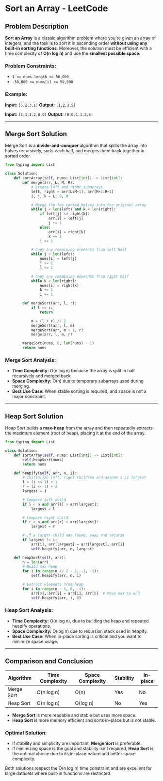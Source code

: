 # Sort an Array - LeetCode

## Problem Description

**Sort an Array** is a classic algorithm problem where you're given an array of integers, and the task is to sort it in ascending order **without using any built-in sorting functions**. Moreover, the solution must be efficient with a time complexity of **O(n log n)** and use the **smallest possible space**.

### Problem Constraints:

* `1 <= nums.length <= 50,000`
* `-50,000 <= nums[i] <= 50,000`

### Example:

**Input:** `[5,2,3,1]`
**Output:** `[1,2,3,5]`

**Input:** `[5,1,1,2,0,0]`
**Output:** `[0,0,1,1,2,5]`

---

## Merge Sort Solution

Merge Sort is a **divide-and-conquer** algorithm that splits the array into halves recursively, sorts each half, and merges them back together in sorted order.

```python
from typing import List

class Solution:
    def sortArray(self, nums: List[int]) -> List[int]:
        def merge(arr, L, M, R):
            # Create left and right subarrays
            left, right = arr[L:M+1], arr[M+1:R+1]
            i, j, k = L, 0, 0

            # Merge the two sorted halves into the original array
            while j < len(left) and k < len(right):
                if left[j] <= right[k]:
                    arr[i] = left[j]
                    j += 1
                else:
                    arr[i] = right[k]
                    k += 1
                i += 1

            # Copy any remaining elements from left half
            while j < len(left):
                nums[i] = left[j]
                j += 1
                i += 1

            # Copy any remaining elements from right half
            while k < len(right):
                nums[i] = right[k]
                k += 1
                i += 1

        def mergeSort(arr, l, r):
            if l == r:
                return

            m = (l + r) // 2
            mergeSort(arr, l, m)
            mergeSort(arr, m + 1, r)
            merge(arr, l, m, r)

        mergeSort(nums, 0, len(nums) - 1)
        return nums
```

### Merge Sort Analysis:

* **Time Complexity:** O(n log n) because the array is split in half recursively and merged back.
* **Space Complexity:** O(n) due to temporary subarrays used during merging.
* **Best Use Case:** When stable sorting is required, and space is not a major constraint.

---

## Heap Sort Solution

Heap Sort builds a **max-heap** from the array and then repeatedly extracts the maximum element (root of heap), placing it at the end of the array.

```python
from typing import List

class Solution:
    def sortArray(self, nums: List[int]) -> List[int]:
        self.heapSort(nums)
        return nums

    def heapify(self, arr, n, i):
        # Initialize left, right children and assume i is largest
        l = (i << 1) + 1
        r = (i << 1) + 2
        largest = i

        # Compare left child
        if l < n and arr[l] > arr[largest]:
            largest = l

        # Compare right child
        if r < n and arr[r] > arr[largest]:
            largest = r

        # If a larger child was found, swap and recurse
        if largest != i:
            arr[i], arr[largest] = arr[largest], arr[i]
            self.heapify(arr, n, largest)

    def heapSort(self, arr):
        n = len(arr)
        # Build max heap
        for i in range(n // 2 - 1, -1, -1):
            self.heapify(arr, n, i)

        # Extract elements from heap
        for i in range(n - 1, 0, -1):
            arr[0], arr[i] = arr[i], arr[0]  # Move max to end
            self.heapify(arr, i, 0)
```

### Heap Sort Analysis:

* **Time Complexity:** O(n log n), due to building the heap and repeated heapify operations.
* **Space Complexity:** O(log n) due to recursion stack used in heapify.
* **Best Use Case:** When in-place sorting is critical and you want to minimize space usage.

---

## Comparison and Conclusion

| Algorithm  | Time Complexity | Space Complexity | Stability | In-place |
| ---------- | --------------- | ---------------- | --------- | -------- |
| Merge Sort | O(n log n)      | O(n)             | Yes       | No       |
| Heap Sort  | O(n log n)      | O(log n)         | No        | Yes      |

* **Merge Sort** is more readable and stable but uses more space.
* **Heap Sort** is more memory efficient and sorts in-place but is not stable.

### Optimal Solution:

* If stability and simplicity are important, **Merge Sort** is preferable.
* If minimizing space is the goal and stability isn't required, **Heap Sort** is the optimal choice due to its in-place nature and better space complexity.

Both solutions respect the O(n log n) time constraint and are excellent for large datasets where built-in functions are restricted.